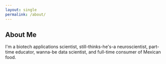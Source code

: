 ```yaml
---
layout: single
permalink: /about/
---
```


## About Me


I'm a biotech applications scientist, still-thinks-he's-a neuroscientist, part-time educator, wanna-be data scientist, and full-time consumer of Mexican food.
